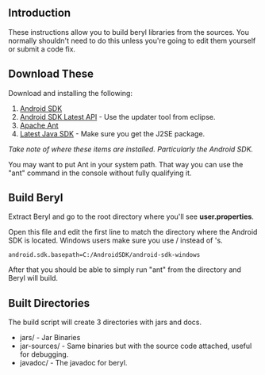## Introduction ##

These instructions allow you to build beryl libraries from the sources. You normally shouldn't need to do this unless you're going to edit them yourself or submit a code fix.

## Download These ##

Download and installing the following:
  1. [Android SDK](http://developer.android.com/sdk/index.html)
  1. [Android SDK Latest API](http://developer.android.com/sdk/adding-components.html) - Use the updater tool from eclipse.
  1. [Apache Ant](http://ant.apache.org/bindownload.cgi)
  1. [Latest Java SDK](http://www.oracle.com/technetwork/java/javase/downloads/index.html) - Make sure you get the J2SE package.

_Take note of where these items are installed. Particularly the Android SDK._

You may want to put Ant in your system path. That way you can use the "ant" command in the console without fully qualifying it.

## Build Beryl ##
Extract Beryl and go to the root directory where you'll see **user.properties**.

Open this file and edit the first line to match the directory where the Android SDK is located. Windows users make sure you use / instead of \'s.

```
android.sdk.basepath=C:/AndroidSDK/android-sdk-windows
```


After that you should be able to simply run "ant" from the directory and Beryl will build.

## Built Directories ##
The build script will create 3 directories with jars and docs.

  * jars/ - Jar Binaries
  * jar-sources/ - Same binaries but with the source code attached, useful for debugging.
  * javadoc/ - The javadoc for beryl.